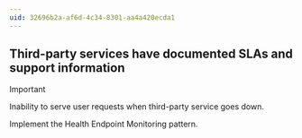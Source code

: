 ```yaml
---
uid: 32696b2a-af6d-4c34-8301-aa4a420ecda1
---
```

## Third-party services have documented SLAs and support information

> [!IMPORTANT]
> Inability to serve user requests when third-party service goes down.

Implement the Health Endpoint Monitoring pattern.